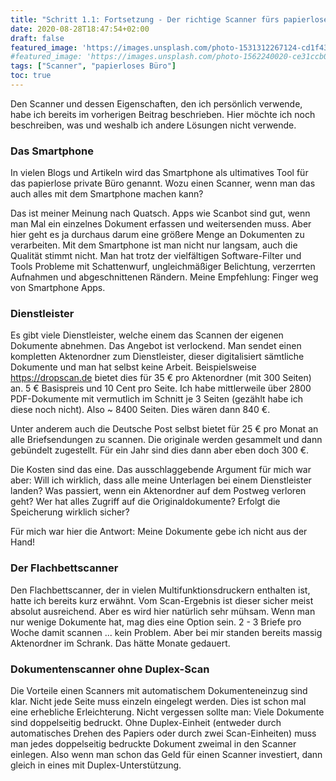 ```yaml
---
title: "Schritt 1.1: Fortsetzung - Der richtige Scanner fürs papierlose Büro"
date: 2020-08-28T18:47:54+02:00
draft: false
featured_image: 'https://images.unsplash.com/photo-1531312267124-cd1f431feb1e?ixlib=rb-1.2.1&ixid=eyJhcHBfaWQiOjEyMDd9&auto=format&fit=crop&w=1350&q=80'
#featured_image: 'https://images.unsplash.com/photo-1562240020-ce31ccb0fa7d?ixlib=rb-1.2.1&ixid=eyJhcHBfaWQiOjEyMDd9&auto=format&fit=crop&w=1868&q=80'
tags: ["Scanner", "papierloses Büro"]
toc: true
---
```




Den Scanner und dessen Eigenschaften, den ich persönlich verwende, habe ich bereits im
vorherigen Beitrag beschrieben. Hier möchte ich noch beschreiben, was und weshalb ich
andere Lösungen nicht verwende.

### Das Smartphone

In vielen Blogs und Artikeln wird das Smartphone als ultimatives Tool für das 
papierlose private Büro genannt. Wozu einen Scanner, wenn man das auch alles 
mit dem Smartphone machen kann?

Das ist meiner Meinung nach Quatsch. Apps wie Scanbot sind gut, wenn man Mal ein 
einzelnes Dokument erfassen und weitersenden muss. Aber hier geht es ja durchaus 
darum eine größere Menge an Dokumenten zu verarbeiten. Mit dem Smartphone 
ist man nicht nur langsam, auch die Qualität stimmt nicht. Man hat trotz der 
vielfältigen Software-Filter und Tools Probleme mit Schattenwurf, 
ungleichmäßiger Belichtung, verzerrten Aufnahmen und abgeschnittenen Rändern.
Meine Empfehlung: Finger weg von Smartphone Apps.


### Dienstleister

Es gibt viele Dienstleister, welche einem das Scannen der eigenen Dokumente abnehmen.
Das Angebot ist verlockend. Man sendet einen kompletten Aktenordner zum Dienstleister,
dieser digitalisiert sämtliche Dokumente und man hat selbst keine Arbeit. Beispielsweise
<https://dropscan.de> bietet dies für 35 € pro Aktenordner (mit 300 Seiten) an.
5 € Basispreis und 10 Cent pro Seite. Ich habe mittlerweile über 2800 PDF-Dokumente mit
vermutlich im Schnitt je 3 Seiten (gezählt habe ich diese noch nicht). Also ~ 8400 Seiten.
Dies wären dann 840 €. 

Unter anderem auch die Deutsche Post selbst bietet für 25 € pro Monat an alle Briefsendungen
zu scannen. Die originale werden gesammelt und dann gebündelt zugestellt. Für ein Jahr
sind dies dann aber eben doch 300 €.

Die Kosten sind das eine. Das ausschlaggebende Argument für mich war aber: 
Will ich wirklich, dass alle meine Unterlagen bei einem Dienstleister landen?
Was passiert, wenn ein Aktenordner auf dem Postweg verloren geht? Wer hat alles Zugriff
auf die Originaldokumente? Erfolgt die Speicherung wirklich sicher?

Für mich war hier die Antwort: Meine Dokumente gebe ich nicht aus der Hand!

### Der Flachbettscanner

Den Flachbettscanner, der in vielen Multifunktionsdruckern enthalten ist, hatte ich bereits
kurz erwähnt. Vom Scan-Ergebnis ist dieser sicher meist absolut ausreichend. 
Aber es wird hier natürlich sehr mühsam. Wenn man nur wenige Dokumente hat, mag dies
eine Option sein. 2 - 3 Briefe pro Woche damit scannen ... kein Problem.
Aber bei mir standen bereits massig Aktenordner im Schrank. Das hätte Monate gedauert.

### Dokumentenscanner ohne Duplex-Scan

Die Vorteile einen Scanners mit automatischem Dokumenteneinzug sind klar. Nicht jede Seite
muss einzeln eingelegt werden. Dies ist schon mal eine erhebliche Erleichterung. Nicht
vergessen sollte man: Viele Dokumente sind doppelseitig bedruckt. Ohne Duplex-Einheit
(entweder durch automatisches Drehen des Papiers oder durch zwei Scan-Einheiten) muss
man jedes doppelseitig bedruckte Dokument zweimal in den Scanner einlegen. Also 
wenn man schon das Geld für einen Scanner investiert, dann gleich in eines mit
Duplex-Unterstützung.